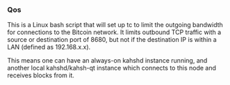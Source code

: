 ### Qos ###

This is a Linux bash script that will set up tc to limit the outgoing bandwidth for connections to the Bitcoin network. It limits outbound TCP traffic with a source or destination port of 8680, but not if the destination IP is within a LAN (defined as 192.168.x.x).

This means one can have an always-on kahshd instance running, and another local kahshd/kahsh-qt instance which connects to this node and receives blocks from it.
